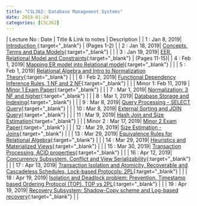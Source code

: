 ```yaml
---
title: "CSL362: Database Management Systems"
date: 2019-01-24
categories: [CSL362]
---
```


| Lecture No : Date | Title & Link to notes | Description |
| 1 : Jan 8, 2019|  [Introduction                ][1]{:target="_blank"}           |  (Pages 1-2)  |
| 2 : Jan 18, 2019| [Concepts, Terms and Data Models][2]{:target="_blank"}        |               |
| 3 : Jan 19, 2019| [EER, Relational Model and Constraints][3]{:target="_blank"}  |  (Pages 11-15)|
| 4 : Feb 1, 2019| [Mapping ER model into Relational model][4]{:target="_blank"}  |  |
| 5 : Feb 1, 2019| [Relational Algebra and Intro to Normalization Theory][5]{:target="_blank"}  |  |
| 6 : Feb 2, 2019| [Functional Dependency Inference Rules, 1 NF and 2 NF][6]{:target="_blank"}  |  |
| Minor 1: Feb 11, 2019 | [Minor 1 Exam Paper][M1]{:target="_blank"}   |   |
| 7 : Mar 1, 2019| [Normalization: 3 NF and higher][7]{:target="_blank"}  |  |
| 8 : Mar 1, 2019| [Database Storage and Indexing][8]{:target="_blank"}  |  |
| 9 : Mar 8, 2019| [Query Processing - SELECT Query][9]{:target="_blank"}  |  |
| 10 : Mar 8, 2019| [External Sorting and JOIN Query][10]{:target="_blank"}  |  |
| 11 : Mar 9, 2019| [Hash Join and Size Estimation][11]{:target="_blank"}  |  |
| Minor 2 : Mar 17, 2019| [Minor 2 Exam Paper][M2]{:target="_blank"}  |   |
| 12 : Mar 29, 2019| [Size Estimation - Joins][12]{:target="_blank"}  |  |
| 13 : Mar 29, 2019| [Equivalence Rules for Relational Algebra][13]{:target="_blank"}  |  |
| 14 : Mar 29, 2019| [Heuristics and Materialized Views][14]{:target="_blank"}  |  |
| 15 : Mar 30, 2019| [Transaction Processing, ACID properties][15]{:target="_blank"}  |  |
| 16 : Apr 12, 2019| [Concurrency Subsystem, Conflict and View Serializability][16]{:target="_blank"}  |  |
| 17 : Apr 13, 2019| [Transaction Isolation and Atomicity, Recoverable and Cascadeless Schedules, Lock-based Protocols: 2PL][17]{:target="_blank"}  |  |
| 18 : Apr 19, 2019| [Isolation and Deadlock problem: Prevention, Timestamp based Ordering Protocol (TOP), TOP vs 2PL][18]{:target="_blank"}  |  |
| 19 : Apr 19, 2019| [Recovery Subsystem: Shadow-Copy scheme and Log-based recovery][19]{:target="_blank"}  |  |

[1]: https://drive.google.com/file/d/14gIELshg8bWgOJboeMQxRikeIdiNvNF9/view?usp=sharing
[2]: https://sahilbansal17.github.io/eCSe-Notes/csl362/2019/01/18/dbms-concepts-data-models.html
[3]: https://drive.google.com/file/d/14gIELshg8bWgOJboeMQxRikeIdiNvNF9/view?usp=sharing
[4]: https://drive.google.com/file/d/16bI4GtfbO_ExyVzNbzyrZKXj1EapxA-N/view?usp=sharing
[5]: https://drive.google.com/file/d/1FB4QPC2KdGNrkfhzOlBpzGL3_ytiRlYX/view?usp=sharing
[6]: https://drive.google.com/file/d/1mn-X2VHmGkETDY-7S4JNs1j_Oa6_vLeu/view?usp=sharing
[M1]:https://drive.google.com/file/d/1auL3bdI2GcFjHS6IkIBg-dY7wlqOuAj5/view?usp=sharing
[7]: https://drive.google.com/file/d/1b2DcthgRDn_90p0hDt3xR7b4zpvCALRG/view?usp=sharing
[8]: https://drive.google.com/file/d/15UAQFCrly3zeP_At-9g8EeaOnYPl-HCO/view?usp=sharing
[9]: https://drive.google.com/file/d/1KQxKo5Csia3MeMFspHh3RcR5ms2W6Gjs/view?usp=sharing
[10]:https://drive.google.com/file/d/1seygnuRj-a1tRCra3wI4j4zc9EwxUL0z/view?usp=sharing
[11]:https://drive.google.com/file/d/1lRwtBLoBN4-mV-juHq4pp3tlWPHqPtR7/view?usp=sharing
[M2]:https://drive.google.com/file/d/1A68WAwsFhNvQ4eOrB7brLrM4tCqCMPAC/view?usp=sharing
[12]:https://drive.google.com/file/d/1sSh7GT1EG2Lb2NFPyoVuQmiwLJeBO4UG/view?usp=sharing
[13]:https://drive.google.com/file/d/1Tb0MdcOFZ5aAYPp7hwqO3QH_AxO_sFcg/view?usp=sharing
[14]:https://drive.google.com/file/d/1U7U9cgdSX6dhl09sKVw0eshCMEUnKiWL/view?usp=sharing
[15]:https://drive.google.com/file/d/1Ss5Sm9qChgNSU6ZvojSCnrdCnP0xtXVH/view?usp=sharing
[16]:https://drive.google.com/file/d/14XF6dsy9KRJeAtm0hIz3yO8KKpkNB-p1/view?usp=sharing
[17]:https://drive.google.com/file/d/1LGwzUl6HQhoGyVNLtcCz2bCPDnN5YSeJ/view?usp=sharing
[18]:https://drive.google.com/file/d/1WOwiJjBU8p1gZeQLZ7ByTgnHinEDEq0Q/view?usp=sharing
[19]:https://drive.google.com/file/d/1BNnDb6PQ5pBcA42_ryouJ4_uZCwPQnA5/view?usp=sharing